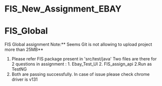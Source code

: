 # FIS_New_Assignment_EBAY
# FIS_Global
FIS Global assignment  Note:** Seems Git is not allowing to upload project more than 25MB**

1. Please refer FIS package present in 'src/test/java'
              Two files are there for 2 questions in assignment : 1. Ebay_Test_UI 2. FIS_assign_api
2.Run as TestNG
3. Both are passing successfully. In case of issue please check chrome driver is v131
